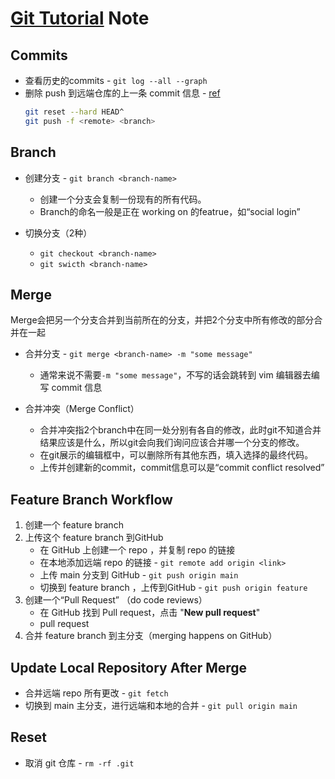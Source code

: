 # [Git Tutorial](https://www.youtube.com/watch?v=Q1kHG842HoI) Note

## Commits

- 查看历史的commits - `git log --all --graph`
- 删除 push 到远端仓库的上一条 commit 信息 - [ref](https://stackoverflow.com/questions/6459080/how-can-i-undo-a-git-commit-locally-and-on-a-remote-after-git-push)
    ```sh
    git reset --hard HEAD^
    git push -f <remote> <branch>
    ```

## Branch

- 创建分支 - `git branch <branch-name>`
    - 创建一个分支会复制一份现有的所有代码。
    - Branch的命名一般是正在 working on 的featrue，如“social login”

- 切换分支（2种）
    - `git checkout <branch-name>`
    - `git swicth <branch-name>`

## Merge
Merge会把另一个分支合并到当前所在的分支，并把2个分支中所有修改的部分合并在一起

- 合并分支 - `git merge <branch-name> -m "some message"`
    - 通常来说不需要`-m "some message"`，不写的话会跳转到 vim 编辑器去编写 commit 信息

- 合并冲突（Merge Conflict）
    - 合并冲突指2个branch中在同一处分别有各自的修改，此时git不知道合并结果应该是什么，所以git会向我们询问应该合并哪一个分支的修改。
    - 在git展示的编辑框中，可以删除所有其他东西，填入选择的最终代码。
    - 上传并创建新的commit，commit信息可以是“commit conflict resolved”

## Feature Branch Workflow

1. 创建一个 feature branch
2. 上传这个 feature branch 到GitHub
    - 在 GitHub 上创建一个 repo ，并复制 repo 的链接
    - 在本地添加远端 repo 的链接 - `git remote add origin <link>`
    - 上传 main 分支到 GitHub - `git push origin main`
    - 切换到 feature branch ，上传到GitHub - `git push origin feature`
3. 创建一个“Pull Request” （do code reviews）
    - 在 GitHub 找到 Pull request，点击 "**New pull request**"
    - pull request
4. 合并 feature branch 到主分支（merging happens on GitHub）

## Update Local Repository After Merge

- 合并远端 repo 所有更改 - `git fetch`
- 切换到 main 主分支，进行远端和本地的合并 - `git pull origin main`

## Reset

- 取消 git 仓库 - `rm -rf .git`
